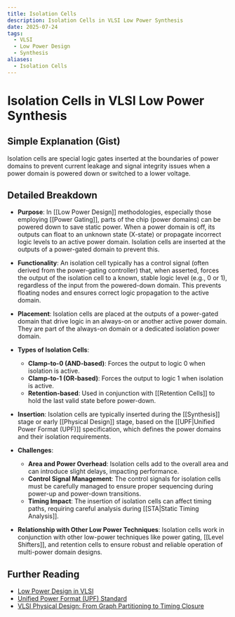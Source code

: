 ```yaml
---
title: Isolation Cells
description: Isolation Cells in VLSI Low Power Synthesis
date: 2025-07-24
tags:
  - VLSI
  - Low Power Design
  - Synthesis
aliases:
  - Isolation Cells
---
```


# Isolation Cells in VLSI Low Power Synthesis

## Simple Explanation (Gist)
Isolation cells are special logic gates inserted at the boundaries of power domains to prevent current leakage and signal integrity issues when a power domain is powered down or switched to a lower voltage.

## Detailed Breakdown

*   **Purpose**: In [[Low Power Design]] methodologies, especially those employing [[Power Gating]], parts of the chip (power domains) can be powered down to save static power. When a power domain is off, its outputs can float to an unknown state (X-state) or propagate incorrect logic levels to an active power domain. Isolation cells are inserted at the outputs of a power-gated domain to prevent this.

*   **Functionality**: An isolation cell typically has a control signal (often derived from the power-gating controller) that, when asserted, forces the output of the isolation cell to a known, stable logic level (e.g., 0 or 1), regardless of the input from the powered-down domain. This prevents floating nodes and ensures correct logic propagation to the active domain.

*   **Placement**: Isolation cells are placed at the outputs of a power-gated domain that drive logic in an always-on or another active power domain. They are part of the always-on domain or a dedicated isolation power domain.

*   **Types of Isolation Cells**: 
    *   **Clamp-to-0 (AND-based)**: Forces the output to logic 0 when isolation is active.
    *   **Clamp-to-1 (OR-based)**: Forces the output to logic 1 when isolation is active.
    *   **Retention-based**: Used in conjunction with [[Retention Cells]] to hold the last valid state before power-down.

*   **Insertion**: Isolation cells are typically inserted during the [[Synthesis]] stage or early [[Physical Design]] stage, based on the [[UPF|Unified Power Format (UPF)]] specification, which defines the power domains and their isolation requirements.

*   **Challenges**: 
    *   **Area and Power Overhead**: Isolation cells add to the overall area and can introduce slight delays, impacting performance.
    *   **Control Signal Management**: The control signals for isolation cells must be carefully managed to ensure proper sequencing during power-up and power-down transitions.
    *   **Timing Impact**: The insertion of isolation cells can affect timing paths, requiring careful analysis during [[STA|Static Timing Analysis]].

*   **Relationship with Other Low Power Techniques**: Isolation cells work in conjunction with other low-power techniques like power gating, [[Level Shifters]], and retention cells to ensure robust and reliable operation of multi-power domain designs.

## Further Reading

*   [Low Power Design in VLSI](https://www.vlsi-expert.com/2018/01/low-power-design-in-vlsi.html)
*   [Unified Power Format (UPF) Standard](https://www.accellera.org/downloads/standards/upf)
*   [VLSI Physical Design: From Graph Partitioning to Timing Closure](https://www.amazon.com/VLSI-Physical-Design-Partitioning-Engineering/dp/0471721426)
